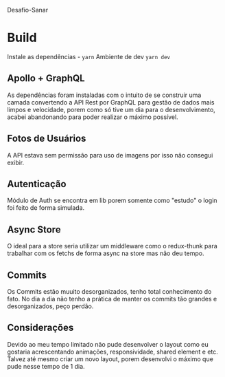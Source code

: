 Desafio-Sanar

# Build
Instale as dependências - `yarn`
Ambiente de dev `yarn dev`

## Apollo + GraphQL
As dependências foram instaladas com o intuito de se construir uma camada
convertendo a API Rest por GraphQL para gestão de dados mais limpos e velocidade,
porem como só tive um dia para o desenvolvimento, acabei abandonando para poder
realizar o máximo possível.

## Fotos de Usuários
A API estava sem permissão para uso de imagens por isso não consegui exibir.

## Autenticação
Módulo de Auth se encontra em lib porem somente como "estudo" o login foi feito 
de forma simulada.

## Async Store
O ideal para a store seria utilizar um middleware como o redux-thunk para trabalhar com os
fetchs de forma async na store mas não deu tempo.

## Commits
Os Commits estão muuito desorganizados, tenho total conhecimento do fato. No dia a dia não tenho a prática de manter
os commits tão grandes e desorganizados, peço perdão.

## Considerações
Devido ao meu tempo limitado não pude desenvolver o layout como eu gostaria acrescentando
animações, responsividade, shared element e etc. Talvez até mesmo criar um novo layout,
porem desenvolvi o máximo que pude nesse tempo de 1 dia.
